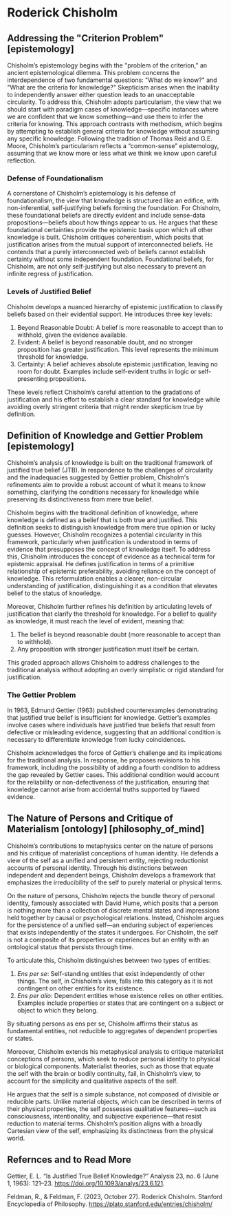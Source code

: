 # Roderick Chisholm
## Addressing the "Criterion Problem" [epistemology]
Chisholm’s epistemology begins with the "problem of the criterion," an ancient epistemological dilemma. This problem concerns the interdependence of two fundamental questions: "What do we know?" and "What are the criteria for knowledge?" Skepticism arises when the inability to independently answer either question leads to an unacceptable circularity. To address this, Chisholm adopts particularism, the view that we should start with paradigm cases of knowledge—specific instances where we are confident that we know something—and use them to infer the criteria for knowing. This approach contrasts with methodism, which begins by attempting to establish general criteria for knowledge without assuming any specific knowledge. Following the tradition of Thomas Reid and G.E. Moore, Chisholm’s particularism reflects a “common-sense” epistemology, assuming that we know more or less what we think we know upon careful reflection.

### Defense of Foundationalism
A cornerstone of Chisholm’s epistemology is his defense of foundationalism, the view that knowledge is structured like an edifice, with non-inferential, self-justifying beliefs forming the foundation. For Chisholm, these foundational beliefs are directly evident and include sense-data propositions—beliefs about how things appear to us. He argues that these foundational certainties provide the epistemic basis upon which all other knowledge is built. Chisholm critiques coherentism, which posits that justification arises from the mutual support of interconnected beliefs. He contends that a purely interconnected web of beliefs cannot establish certainty without some independent foundation. Foundational beliefs, for Chisholm, are not only self-justifying but also necessary to prevent an infinite regress of justification.

### Levels of Justified Belief
Chisholm develops a nuanced hierarchy of epistemic justification to classify beliefs based on their evidential support. He introduces three key levels:
1. Beyond Reasonable Doubt: A belief is more reasonable to accept than to withhold, given the evidence available.
2. Evident: A belief is beyond reasonable doubt, and no stronger proposition has greater justification. This level represents the minimum threshold for knowledge.
3. Certainty: A belief achieves absolute epistemic justification, leaving no room for doubt. Examples include self-evident truths in logic or self-presenting propositions.

These levels reflect Chisholm’s careful attention to the gradations of justification and his effort to establish a clear standard for knowledge while avoiding overly stringent criteria that might render skepticism true by definition.

## Definition of Knowledge and Gettier Problem [epistemology]
Chisholm’s analysis of knowledge is built on the traditional framework of justified true belief (JTB). In respondence to the challenges of circularity and the inadequacies suggested by Gettier problem, Chisholm's refinements aim to provide a robust account of what it means to know something, clarifying the conditions necessary for knowledge while preserving its distinctiveness from mere true belief.

Chisholm begins with the traditional definition of knowledge, where knowledge is defined as a belief that is both true and justified. This definition seeks to distinguish knowledge from mere true opinion or lucky guesses. However, Chisholm recognizes a potential circularity in this framework, particularly when justification is understood in terms of evidence that presupposes the concept of knowledge itself. To address this, Chisholm introduces the concept of evidence as a technical term for epistemic appraisal. He defines justification in terms of a primitive relationship of epistemic preferability, avoiding reliance on the concept of knowledge. This reformulation enables a clearer, non-circular understanding of justification, distinguishing it as a condition that elevates belief to the status of knowledge.

Moreover, Chisholm further refines his definition by articulating levels of justification that clarify the threshold for knowledge. For a belief to qualify as knowledge, it must reach the level of evident, meaning that:

1. The belief is beyond reasonable doubt (more reasonable to accept than to withhold).
2. Any proposition with stronger justification must itself be certain.

This graded approach allows Chisholm to address challenges to the traditional analysis without adopting an overly simplistic or rigid standard for justification.

### The Gettier Problem
In 1963, Edmund Gettier (1963) published counterexamples demonstrating that justified true belief is insufficient for knowledge. Gettier’s examples involve cases where individuals have justified true beliefs that result from defective or misleading evidence, suggesting that an additional condition is necessary to differentiate knowledge from lucky coincidences.

Chisholm acknowledges the force of Gettier’s challenge and its implications for the traditional analysis. In response, he proposes revisions to his framework, including the possibility of adding a fourth condition to address the gap revealed by Gettier cases. This additional condition would account for the reliability or non-defectiveness of the justification, ensuring that knowledge cannot arise from accidental truths supported by flawed evidence.


## The Nature of Persons and Critique of Materialism [ontology] [philosophy_of_mind]
Chisholm’s contributions to metaphysics center on the nature of persons and his critique of materialist conceptions of human identity. He defends a view of the self as a unified and persistent entity, rejecting reductionist accounts of personal identity. Through his distinctions between independent and dependent beings, Chisholm develops a framework that emphasizes the irreducibility of the self to purely material or physical terms.

On the nature of persons, Chisholm rejects the bundle theory of personal identity, famously associated with David Hume, which posits that a person is nothing more than a collection of discrete mental states and impressions held together by causal or psychological relations. Instead, Chisholm argues for the persistence of a unified self—an enduring subject of experiences that exists independently of the states it undergoes. For Chisholm, the self is not a composite of its properties or experiences but an entity with an ontological status that persists through time.

To articulate this, Chisholm distinguishes between two types of entities:

1. *Ens per se*: Self-standing entities that exist independently of other things. The self, in Chisholm’s view, falls into this category as it is not contingent on other entities for its existence.
2. *Ens per alio*: Dependent entities whose existence relies on other entities. Examples include properties or states that are contingent on a subject or object to which they belong.

By situating persons as ens per se, Chisholm affirms their status as fundamental entities, not reducible to aggregates of dependent properties or states.

Moreover, Chisholm extends his metaphysical analysis to critique materialist conceptions of persons, which seek to reduce personal identity to physical or biological components. Materialist theories, such as those that equate the self with the brain or bodily continuity, fail, in Chisholm’s view, to account for the simplicity and qualitative aspects of the self.

He argues that the self is a simple substance, not composed of divisible or reducible parts. Unlike material objects, which can be described in terms of their physical properties, the self possesses qualitative features—such as consciousness, intentionality, and subjective experience—that resist reduction to material terms. Chisholm’s position aligns with a broadly Cartesian view of the self, emphasizing its distinctness from the physical world.

## Refernces and to Read More
Gettier, E. L. “Is Justified True Belief Knowledge?” Analysis 23, no. 6 (June 1, 1963): 121–23. https://doi.org/10.1093/analys/23.6.121. 

Feldman, R., & Feldman, F. (2023, October 27). Roderick Chisholm. Stanford Encyclopedia of Philosophy. https://plato.stanford.edu/entries/chisholm/



